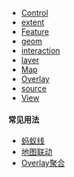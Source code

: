 - [Control](/openlayers/control/README.md)
- [extent](/openlayers/extent/README.md)
- [Feature](/openlayers/feature/README.md)
- [geom](/openlayers/geom/README.md)
- [interaction](/openlayers/interaction/README.md)
- [layer](/openlayers/layer/README.md)
- [Map](/openlayers/map/README.md)
- [Overlay](/openlayers/overlay/README.md)
- [source](/openlayers/source/README.md)
- [View](/openlayers/view/README.md)

#### 常见用法

- <a href="openlayers/ant-line.html" target="_blank">蚂蚁线</a>
- <a href="openlayers/linkage.html" target="_blank">地图联动</a>
- <a href="openlayers/overlay-cluster.html" target="_blank">Overlay聚合</a>